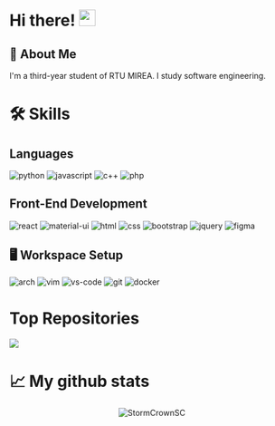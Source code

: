 # Hi there! <img src="https://media.giphy.com/media/hvRJCLFzcasrR4ia7z/giphy.gif" width="29px" height="29px">

## 🚀 About Me
I'm a third-year student of RTU MIREA. I study software engineering.


# 🛠️ Skills

## Languages

![python](https://img.shields.io/badge/Python-3776AB?style=for-the-badge&logo=python&logoColor=white)
![javascript](https://img.shields.io/badge/JavaScript-323330?style=for-the-badge&logo=javascript&logoColor=F7DF1E)
![c++](https://img.shields.io/badge/-c++-black?style=for-the-badge&logo=c%2B%2B&logoColor=blue)
![php](https://img.shields.io/badge/PHP-ccc.svg?style=for-the-badge&logo=php&logoColor=blue&color=black)

## Front-End Development

![react](https://img.shields.io/badge/React-20232A?style=for-the-badge&logo=react&logoColor=61DAFB)
![material-ui](https://img.shields.io/badge/Material_UI-0081CB?style=for-the-badge&logo=mui&logoColor=white)
![html](https://img.shields.io/badge/HTML5-E34F26?style=for-the-badge&logo=html5&logoColor=white)
![css](https://img.shields.io/badge/CSS3-1572B6?style=for-the-badge&logo=css3&logoColor=white)
![bootstrap](https://img.shields.io/badge/Bootstrap-563D7C?style=for-the-badge&logo=bootstrap&logoColor=white)
![jquery](https://img.shields.io/badge/jQuery-0769AD?style=for-the-badge&logo=jquery&logoColor=white)
![figma](https://img.shields.io/badge/figma-000000?style=for-the-badge&logo=figma&logoColor=white)

## 🖥️ Workspace Setup

![arch](https://img.shields.io/badge/Arch%20Linux-1793D1?style=for-the-badge&logo=arch-linux&logoColor=white)
![vim](https://img.shields.io/badge/-Vim-019733.svg?style=for-the-badge&logo=vim&logoColor=white)
![vs-code](https://img.shields.io/badge/VS_Code-007ACC?style=for-the-badge&logo=Visual-Studio-Code&logoColor=white)
![git](https://img.shields.io/badge/-GitHub-181717.svg?style=for-the-badge&logo=github&logoColor=white)
![docker](https://img.shields.io/badge/-Docker-EEE.svg?style=for-the-badge&logo=docker&logoColor=black)


# Top Repositories
<img align="center" src="https://github-readme-stats.vercel.app/api/pin/?username=StormCrownSC&repo=LeetCode&theme=buefy" />

# 📈 My github stats

<p align="center"> <img src="https://github-readme-stats.vercel.app/api?username=StormCrownSC&show_icons=true&theme=gotham" alt="StormCrownSC" />
